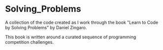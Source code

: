 # Solving_Problems

A collection of the code created as I work through the book "Learn to Code by Solving Problems" by Daniel Zingaro.

This book is written around a curated sequence of programming competition challenges.

